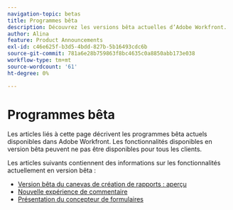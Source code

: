 ```yaml
---
navigation-topic: betas
title: Programmes bêta
description: Découvrez les versions bêta actuelles d’Adobe Workfront.
author: Alina
feature: Product Announcements
exl-id: c46e625f-b3d5-4bdd-827b-5b16493cdc6b
source-git-commit: 781a6e28b759863f8bc4635c0a8850abb173e038
workflow-type: tm+mt
source-wordcount: '61'
ht-degree: 0%

---
```


# Programmes bêta

Les articles liés à cette page décrivent les programmes bêta actuels disponibles dans Adobe Workfront. Les fonctionnalités disponibles en version bêta peuvent ne pas être disponibles pour tous les clients.

Les articles suivants contiennent des informations sur les fonctionnalités actuellement en version bêta :

* [Version bêta du canevas de création de rapports : aperçu](/help/quicksilver/product-announcements/betas/reporting-canvas-beta/reporting-canvas-beta-overview.md)
* [Nouvelle expérience de commentaire](../../workfront-basics/updating-work-items-and-viewing-updates/unified-commenting-experience.md)
* [Présentation du concepteur de formulaires](../../administration-and-setup/customize-workfront/create-manage-custom-forms/form-designer/form-designer-overview.md)


<!--

drafted for later when we start releasing features for the commenting experience. When we can launch the beta article for new commenting experience, replace what you have here with this: 
 
The features described in this page are currently available as part of beta programs. Features that are available in beta might not be available to all customers. 


## Reporting Canvas beta

* [Reporting Canvas beta: overview](/help/quicksilver/product-announcements/betas/reporting-canvas-beta/reporting-canvas-beta-overview.md)

## New commenting exprience Beta

* [New commenting experience](../../workfront-basics/updating-work-items-and-viewing-updates/unified-commenting-experience.md)
* [New commenting experience beta release activity](../betas/new-commenting-experience-beta-release-activity.md)

## New form designer Beta

* [Form designer overview](../../administration-and-setup/customize-workfront/create-manage-custom-forms/form-designer/form-designer-overview.md)

-->